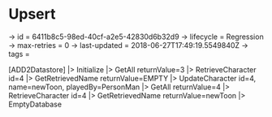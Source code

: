 # Upsert

-> id = 6411b8c5-98ed-40cf-a2e5-42830d6b32d9
-> lifecycle = Regression
-> max-retries = 0
-> last-updated = 2018-06-27T17:49:19.5549840Z
-> tags = 

[ADD2Datastore]
|> Initialize
|> GetAll returnValue=3
|> RetrieveCharacter id=4
|> GetRetrievedName returnValue=EMPTY
|> UpdateCharacter id=4, name=newToon, playedBy=PersonMan
|> GetAll returnValue=4
|> RetrieveCharacter id=4
|> GetRetrievedName returnValue=newToon
|> EmptyDatabase
~~~
